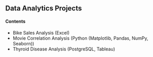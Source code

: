 ## Data Analytics Projects

#### Contents

- Bike Sales Analysis (Excel)
- Movie Correlation Analysis (Python (Matplotlib, Pandas, NumPy, Seaborn))
- Thyroid Disease Analysis (PostgreSQL, Tableau)
